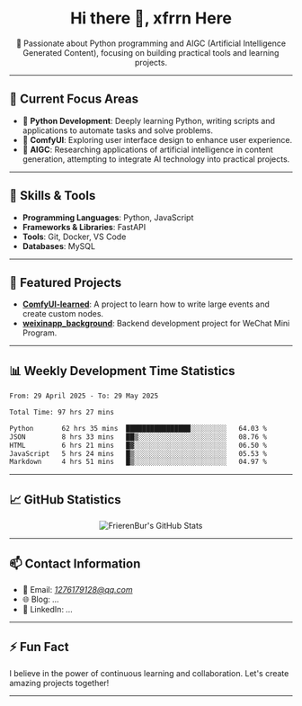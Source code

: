 <h1 align="center">Hi there 👋, xfrrn Here</h1>

<p align="center">
  🎯 Passionate about Python programming and AIGC (Artificial Intelligence Generated Content), focusing on building practical tools and learning projects.
</p>

---

## 🧠 Current Focus Areas

- 🐍 **Python Development**: Deeply learning Python, writing scripts and applications to automate tasks and solve problems.
- 🧩 **ComfyUI**: Exploring user interface design to enhance user experience.
- 🤖 **AIGC**: Researching applications of artificial intelligence in content generation, attempting to integrate AI technology into practical projects.

---

## 🔧 Skills & Tools

- **Programming Languages**: Python, JavaScript
- **Frameworks & Libraries**: FastAPI
- **Tools**: Git, Docker, VS Code
- **Databases**: MySQL

---

## 📂 Featured Projects

- [**ComfyUI-learned**](https://github.com/FrierenBur/ComfyUI-learned): A project to learn how to write large events and create custom nodes.
- [**weixinapp_background**](https://github.com/FrierenBur/weixinapp_background): Backend development project for WeChat Mini Program.

---

## 📊 Weekly Development Time Statistics
<!--START_SECTION:waka-->

```txt
From: 29 April 2025 - To: 29 May 2025

Total Time: 97 hrs 27 mins

Python       62 hrs 35 mins  ████████████████░░░░░░░░░   64.03 %
JSON         8 hrs 33 mins   ██▒░░░░░░░░░░░░░░░░░░░░░░   08.76 %
HTML         6 hrs 21 mins   █▓░░░░░░░░░░░░░░░░░░░░░░░   06.50 %
JavaScript   5 hrs 24 mins   █▒░░░░░░░░░░░░░░░░░░░░░░░   05.53 %
Markdown     4 hrs 51 mins   █▒░░░░░░░░░░░░░░░░░░░░░░░   04.97 %
```

<!--END_SECTION:waka-->



---

## 📈 GitHub Statistics

<p align="center">
  <img src="https://github-readme-stats.vercel.app/api?username=FrierenBur&show_icons=true&theme=radical" alt="FrierenBur's GitHub Stats" />
</p>

---

## 📫 Contact Information

- 📧 Email: *1276179128@qq.com*
- 🌐 Blog: *...*
- 💼 LinkedIn: *...*

---

## ⚡ Fun Fact

I believe in the power of continuous learning and collaboration. Let's create amazing projects together!

---
